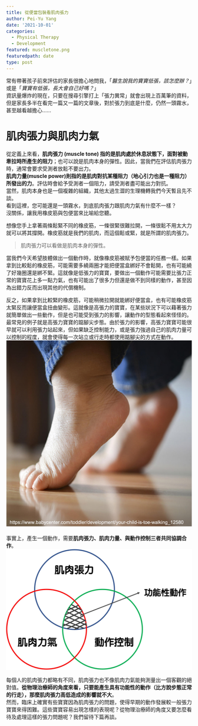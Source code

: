 ```yaml
---
title: 從便當包裝看肌肉張力
author: Pei-Yu Yang
date: '2021-10-01'
categories:
  - Physical Therapy
  - Development
featured: muscletone.png
featuredpath: date
type: post
---
```

常有帶著孩子前來評估的家長很擔心地問我，「*醫生說我的寶寶低張，該怎麼辦？*」或是「*寶寶有低張，長大會自己好嗎？*」  
資訊量爆炸的現在，只要在搜尋引擎打上「張力異常」就會出現上百萬筆的資料，但是家長多半在看完一篇又一篇的文章後，對於張力到底是什麼，仍然一頭霧水，甚至越看越擔心……  
  
# 肌肉張力與肌肉力氣  
從定義上來看，**肌肉張力 (muscle tone) 指的是肌肉處於休息狀態下，面對被動牽拉時所產生的阻力**；也可以說是肌肉本身的彈性。因此，當我們在評估肌肉張力時，通常會要求受測者放鬆不要出力。  
**肌肉力量(muscle power)則指的是肌肉對抗某種阻力（地心引力也是一種阻力）所發出的力**。評估時會給予受測者一個阻力，請受測者盡可能出力對抗。  
當然，肌肉本身也是一個複雜的組織，其他太過生澀的生理機轉我們今天暫且先不談。  
看到這裡，您可能還是一頭霧水，到底肌肉張力跟肌肉力氣有什麼不一樣？  
沒關係，讓我用橡皮筋與包便當來比喻給您聽。  
  
想像您手上拿著兩條鬆緊不同的橡皮筋，一條很緊很難拉開，一條很鬆不用太大力就可以將其撐開。橡皮筋就是我們的肌肉，而這個鬆或緊，就是所謂的肌肉張力。  
  
  > 肌肉張力可以看做是肌肉本身的彈性。  
  
當我們今天希望肢體做出一個動作時，就像橡皮筋被賦予包便當的任務一樣。如果拿到比較鬆的橡皮筋，可能需要多繞兩圈才能把便當盒綁好不會鬆開，也有可能繞了好幾圈還是綁不緊。這就像是低張力的寶寶，要做出一個動作可能需要比張力正常的寶寶花上多一點力氣，也有可能出了很多力但還是做不到同樣的動作，甚至因為出錯力反而出現其他的代償機制。  
  
反之，如果拿到比較緊的橡皮筋，可能稍微拉開就能綁好便當盒，也有可能橡皮筋太緊反而讓便當盒扭曲變形。這就像是高張力的寶寶，在某些狀況下可以藉著張力就簡單做出一些動作，但是也可能受到張力的影響，讓動作的型態看起來怪怪的。  
最常見的例子就是高張力寶寶的踮腳尖步態。由於張力的影響，高張力寶寶可能很早就可以利用張力站起來，但如果缺乏控制能力，或是張力強過自己的肌肉力量可以控制的程度，就會使得每一次站立或行走時都使用踮腳尖的方式在動作。  
![tip-toe pattern](tiptoe.jpg)  

  
事實上，產生一個動作，需要**肌肉張力、肌肉力量、與動作控制三者共同協調合作**。  
![movement](movement.jpg)   
  
每個人的肌肉張力都略有不同，肌肉張力也不像肌肉力氣能夠測量出一個客觀的絕對值。**從物理治療師的角度來看，只要能產生具有功能性的動作（比方說步態正常的行走），那麼肌肉張力高低造成的影響就不大**。  
然而，臨床上確實有些寶寶因為肌肉張力的問題，使得早期的動作發展較一般張力寶寶來得困難。這些寶寶容易出現怎樣的表現呢？從物理治療師的角度又要怎麼看待及處理這樣的張力問題呢？我們留待下篇再談。  


